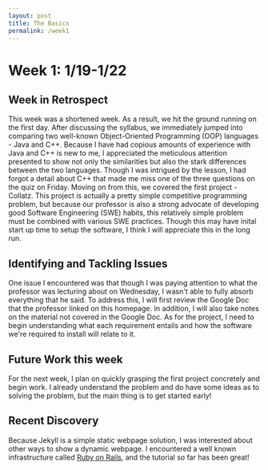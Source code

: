 ```yaml
---
layout: post
title: The Basics
permalink: /week1
---
```


# Week 1: 1/19-1/22

## Week in Retrospect

This week was a shortened week. As a result, we hit the ground running on the first day. After discussing the syllabus, we immediately jumped into comparing two well-known Object-Oriented Programming (OOP) languages - Java and C++. Because I have had copious amounts of experience with Java and C++ is new to me, I appreciated the meticulous attention presented to show not only the similarities but also the stark differences between the two languages. Though I was intrigued by the lesson, I had forgot a detail about C++ that made me miss one of the three questions on the quiz on Friday. Moving on from this, we covered the first project - Collatz. This project is actually a pretty simple competitive programming problem, but because our professor is also a strong advocate of developing good Software Engineering (SWE) habits, this relatively simple problem must be combined with various SWE practices. Though this may have inital start up time to setup the software, I think I will appreciate this in the long run. 

## Identifying and Tackling Issues

One issue I encountered was that though I was paying attention to what the professor was lecturing about on Wednesday, I wasn't able to fully absorb everything that he said. To address this, I will first review the Google Doc that the professor linked on this homepage. In addition, I will also take notes on the material not covered in the Google Doc. As for the project, I need to begin understanding what each requirement entails and how the software we're required to install will relate to it. 

## Future Work this week

For the next week, I plan on quickly grasping the first project concretely and begin work. I already understand the problem and do have some ideas as to solving the problem, but the main thing is to get started early!

## Recent Discovery

Because Jekyll is a simple static webpage solution, I was interested about other ways to show a dynamic webpage. I encountered a well known infrastructure called [Ruby on Rails](https://www.railstutorial.org/book), and the tutorial so far has been great!
